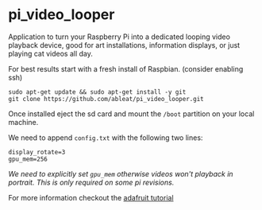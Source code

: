 # pi_video_looper
Application to turn your Raspberry Pi into a dedicated looping video playback device, good for art installations, information displays, or just playing cat videos all day.

For best results start with a fresh install of Raspbian. (consider enabling ssh)

```
sudo apt-get update && sudo apt-get install -y git
git clone https://github.com/ableat/pi_video_looper.git
```

Once installed eject the sd card and mount the `/boot` partition on your local machine.

We need to append `config.txt` with the following two lines:
```
display_rotate=3
gpu_mem=256
```
*We need to explicitly set `gpu_mem` otherwise videos won't playback in portrait. This is only required on some pi revisions.*

For more information checkout the [adafruit tutorial](https://learn.adafruit.com/raspberry-pi-video-looper/installation)

